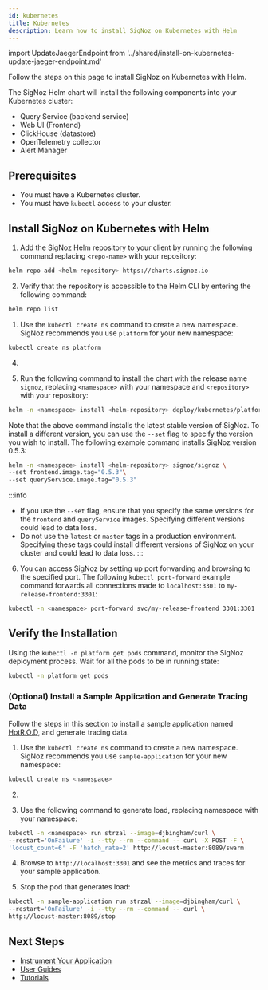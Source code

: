 ```yaml
---
id: kubernetes
title: Kubernetes
description: Learn how to install SigNoz on Kubernetes with Helm
---
```


import UpdateJaegerEndpoint from '../shared/install-on-kubernetes-update-jaeger-endpoint.md'


Follow the steps on this page to install SigNoz on Kubernetes with Helm. 

The SigNoz Helm chart will install the following components into your Kubernetes cluster:

- Query Service (backend service)
- Web UI (Frontend)
- ClickHouse (datastore)
- OpenTelemetry collector
- Alert Manager

<!-- TODO: Flesh out the Architecture section and link out to it.-->
## Prerequisites

<!-- Need a comprehensive list of requirements. Example:
- TBC worker nodes
- TBC CPU cores
- TBC GB of memory
- A minimum of TBC disk with 100 GB, ideally 2 disks on each node with at least 100 GB each
- Kubernetes version TBC
-->

- You must have a Kubernetes cluster.
- You must have `kubectl` access to your cluster.


## Install SigNoz on Kubernetes with Helm

1. Add the SigNoz Helm repository to your client by running the following command replacing `<repo-name>` with your repository:

  ```bash
helm repo add <helm-repository> https://charts.signoz.io
  ```

2. Verify that the repository is accessible to the Helm CLI by entering the following command:
  
  ```bash
helm repo list
  ```

1. Use the `kubectl create ns` command to create a new namespace. SigNoz recommends you use `platform` for your new namespace:

  ```bash
kubectl create ns platform
  ```
  
4. <UpdateJaegerEndpoint />


5. Run the following command to install the chart with the release name `signoz`, replacing `<namespace>` with your namespace and `<repository>` with your repository:

  ```bash
helm -n <namespace> install <helm-repository> deploy/kubernetes/platform
  ```

  Note that the above command installs the latest stable version of SigNoz. To install a different version, you can use the `--set` flag to specify the version you wish to install. The following example command installs SigNoz version 0.5.3:
  
  ```bash
  helm -n <namespace> install <helm-repository> signoz/signoz \
  --set frontend.image.tag="0.5.3"\
  --set queryService.image.tag="0.5.3"
  ```

:::info
   - If you use the `--set` flag, ensure that you specify the same versions for the `frontend` and `queryService` images. Specifying different versions could lead to data loss.
   - Do not use the `latest` or `master` tags in a production environment. Specifying these tags could install different versions of SigNoz on your cluster and could lead to data loss.
:::

6. You can access SigNoz by setting up port forwarding and browsing to the specified port. The following `kubectl port-forward` example command forwards all connections made to `localhost:3301` to `my-release-frontend:3301`:

  ```bash
kubectl -n <namespace> port-forward svc/my-release-frontend 3301:3301
  ```

## Verify the Installation

Using the `kubectl -n platform get pods` command, monitor the SigNoz deployment process. Wait for all the pods to be in running state:

```bash
kubectl -n platform get pods
```

<!-- Need to add an example output once I install SigNoz on Kubernetes.-->
### (Optional) Install a Sample Application and Generate Tracing Data

<!-- This whole section needs more details and it could be moved somewhere else -->

Follow the steps in this section to install a sample application named [HotR.O.D](https://github.com/jaegertracing/jaeger/tree/master/examples/hotrod), and generate tracing data.

1. Use the `kubectl create ns` command to create a new namespace. SigNoz recommends you use `sample-application` for your new namespace:

  ```bash
kubectl create ns <namespace>
  ```
2. <UpdateJaegerEndpoint />

3. Use the following command to generate load, replacing namespace with your namespace:

  ```bash
kubectl -n <namespace> run strzal --image=djbingham/curl \
--restart='OnFailure' -i --tty --rm --command -- curl -X POST -F \
'locust_count=6' -F 'hatch_rate=2' http://locust-master:8089/swarm
  ```

4. Browse to `http://localhost:3301` and see the metrics and traces for your sample application. <!--This step needs more details including a screenshot but I wasn't able to install SigNoz on Kubernetes yet -->

5. Stop the pod that generates load:

  ```bash
kubectl -n sample-application run strzal --image=djbingham/curl \
 --restart='OnFailure' -i --tty --rm --command -- curl \
 http://locust-master:8089/stop
 ```
## Next Steps

- [Instrument Your Application](/docs/instrumentation/overview)
- [User Guides](/docs/userguide/overview/)
- [Tutorials](/docs/tutorials/)
